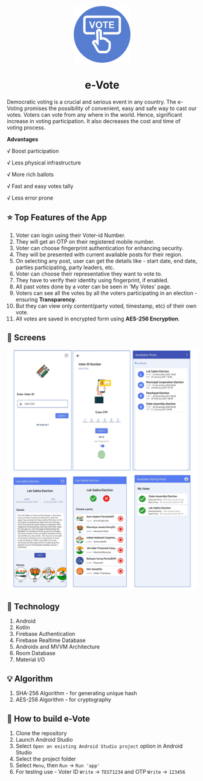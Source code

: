 <p align= "center">
<img alt="eVote logo" src="https://github.com/codeDamon/e-Vote/blob/master/app/src/main/res/drawable/evote_app_logo.png" width=150px height=150px />
<h1 align = "center" > e-Vote </h1>
</p>

Democratic voting is a crucial and serious event in any country. The e-Voting promises the possibility of convenient, easy and safe way to cast
our votes. Voters can vote from any where in the world. Hence, significant increase in voting participation. It also decreases the cost and time of voting process.

**Advantages**

√ Boost participation

√ Less physical infrastructure

√ More rich ballots

√ Fast and easy votes tally

√ Less error prone

## :star: Top Features of the App
1. Voter can login using their Voter-id Number.
2. They will get an OTP on their registered mobile number.
3. Voter can choose fingerprint authentication for enhancing security.
4. They will be presented with current available posts for their region.
5. On selecting any post, user can get the details like - start date, end date, parties participating, party leaders, etc.
6. Voter can choose their representative they want to vote to.
7. They have to verify their identity using fingerprint, if enabled.
8. All past votes done by a voter can be seen in 'My Votes' page.
9. Voters can see all the votes by all the voters participating in an election - ensuring **Transparency**.
10. But they can view only content(party voted, timestamp, etc) of their own vote.
11. All votes are saved in encrypted form using **AES-256 Encryption**.

## :iphone: Screens

![screens](https://github.com/codeDamon/e-Vote/blob/master/images/screen-img1.png)
![screens](https://github.com/codeDamon/e-Vote/blob/master/images/screen-img2.png)

## :satellite: Technology
1. Android
2. Kotlin
3. Firebase Authentication
4. Firebase Realtime Database
5. Androidx and MVVM Architecture
6. Room Database
7. Material I/O

## :bulb: Algorithm
1. SHA-256 Algorithm - for generating unique hash
2. AES-256 Algorithm - for cryptography

## :wrench: How to build e-Vote

1. Clone the repository
1. Launch Android Studio
1. Select ```Open an existing Android Studio project``` option in Android Studio
1. Select the project folder
1. Select ```Menu```, then ```Run``` -> ```Run 'app'```
1. For testing use - Voter ID ```Write``` -> ```TEST1234``` and OTP ```Write``` ->  ```123456```
